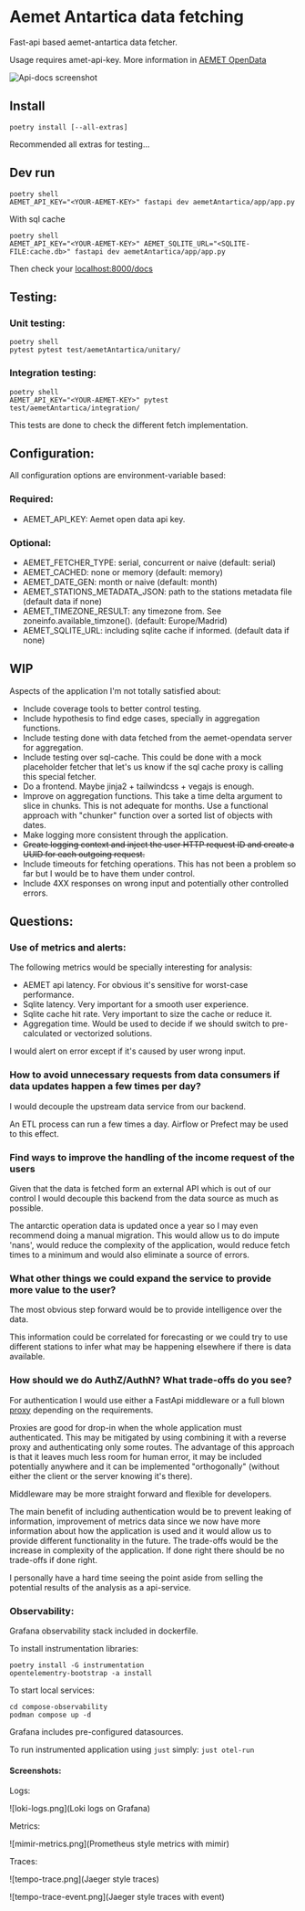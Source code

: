 
# Aemet Antartica data fetching

Fast-api based aemet-antartica data fetcher.

Usage requires amet-api-key. More information in [AEMET OpenData](https://opendata.aemet.es/centrodedescargas/inicio)

![Api-docs screenshot](./capture.png)

## Install

`poetry install [--all-extras]`

Recommended all extras for testing...


## Dev run

```
poetry shell
AEMET_API_KEY="<YOUR-AEMET-KEY>" fastapi dev aemetAntartica/app/app.py
```

With sql cache 

```
poetry shell
AEMET_API_KEY="<YOUR-AEMET-KEY>" AEMET_SQLITE_URL="<SQLITE-FILE:cache.db>" fastapi dev aemetAntartica/app/app.py
```

Then check your [localhost:8000/docs](http://localhost:8000/docs)

## Testing:

### Unit testing:

```
poetry shell
pytest pytest test/aemetAntartica/unitary/
```

### Integration testing:

```
poetry shell
AEMET_API_KEY="<YOUR-AEMET-KEY>" pytest test/aemetAntartica/integration/
```

This tests are done to check the different fetch implementation.

## Configuration:

All configuration options are environment-variable based:

### Required:

- AEMET_API_KEY: Aemet open data api key.

### Optional:

- AEMET_FETCHER_TYPE: serial, concurrent or naive (default: serial)
- AEMET_CACHED: none or memory (default: memory)
- AEMET_DATE_GEN: month or naive (default: month)
- AEMET_STATIONS_METADATA_JSON: path to the stations metadata file (default data if none)
- AEMET_TIMEZONE_RESULT: any timezone from. See zoneinfo.available_timzone(). (default: Europe/Madrid)
- AEMET_SQLITE_URL: including sqlite cache if informed. (default data if none)

## WIP

Aspects of the application I'm not totally satisfied about:

- Include coverage tools to better control testing.
- Include hypothesis to find edge cases, specially in aggregation functions.
- Include testing done with data fetched from the aemet-opendata server for aggregation.
- Include testing over sql-cache. This could be done with a mock placeholder fetcher that let's us know if the sql cache proxy is calling this special fetcher.
- Do a frontend. Maybe jinja2 + tailwindcss + vegajs is enough.
- Improve on aggregation functions. This take a time delta argument to slice in chunks. This is not adequate for months. Use a functional approach with "chunker" function over a sorted list of objects with dates.
- Make logging more consistent through the application.
- ~~Create logging context and inject the user HTTP request ID and create a UUID for each outgoing request.~~
- Include timeouts for fetching operations. This has not been a problem so far but I would be to have them under control.
- Include 4XX responses on wrong input and potentially other controlled errors.

## Questions:

### Use of metrics and alerts:

The following metrics would be specially interesting for analysis:

- AEMET api latency. For obvious it's sensitive for worst-case performance.
- Sqlite latency. Very important for a smooth user experience.
- Sqlite cache hit rate. Very important to size the cache or reduce it.
- Aggregation time. Would be used to decide if we should switch to pre-calculated or vectorized solutions.

I would alert on error except if it's caused by user wrong input.

### How to avoid unnecessary requests from data consumers if data updates happen a few times per day?

I would decouple the upstream data service from our backend.

An ETL process can run a few times a day. Airflow or Prefect may be used to this effect.

### Find ways to improve the handling of the income request of the users

Given that the data is fetched form an external API which is out of our control I would decouple this backend from the data source as much as possible.

The antarctic operation data is updated once a year so I may even recommend doing a manual migration. This would allow us to do impute 'nans', would reduce the complexity of the application, would reduce fetch times to a minimum and would also eliminate a source of errors.

### What other things we could expand the service to provide more value to the user?

The most obvious step forward would be to provide intelligence over the data.

This information could be correlated for forecasting or we could try to use different stations to infer what may be happening elsewhere if there is data available.

### How should we do AuthZ/AuthN? What trade-offs do you see?

For authentication I would use either a FastApi middleware or a full blown [proxy](https://oauth2-proxy.github.io/oauth2-proxy/) depending on the requirements.

Proxies are good for drop-in when the whole application must authenticated. This may be mitigated by using combining it with a reverse proxy and authenticating only some routes. The advantage of this approach is that it leaves much less room for human error, it may be included potentially anywhere and it can be implemented "orthogonally" (without either the client or the server knowing it's there).

Middleware may be more straight forward and flexible for developers.

The main benefit of including authentication would be to prevent leaking of information, improvement of metrics data since we now have more information about how the application is used and it would allow us to provide different functionality in the future. The trade-offs would be the increase in complexity of the application. If done right there should be no trade-offs if done right.

I personally have a hard time seeing the point aside from selling the potential results of the analysis as a api-service.

### Observability:

Grafana observability stack included in dockerfile.

To install instrumentation libraries:

```
poetry install -G instrumentation
opentelementry-bootstrap -a install
```

To start local services:

```
cd compose-observability
podman compose up -d
```

Grafana includes pre-configured datasources.

To run instrumented application using `just` simply: `just otel-run`

#### Screenshots:

Logs:

![loki-logs.png](Loki logs on Grafana)

Metrics:

![mimir-metrics.png](Prometheus style metrics with mimir)

Traces:

![tempo-trace.png](Jaeger style traces)

![tempo-trace-event.png](Jaeger style traces with event)

